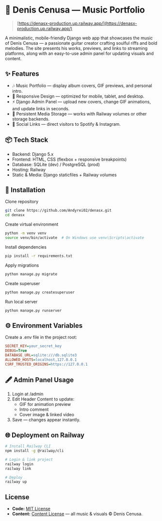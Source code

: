 # 🎸 Denis Cenusa — Music Portfolio
> [https://denasx-production.up.railway.app/](https://denasx-production.up.railway.app/)

A minimalistic, mobile-friendly Django web app that showcases the music of Denis Cenusa — a passionate guitar creator crafting soulful riffs and bold melodies.
The site presents his works, previews, and links to streaming platforms, along with an easy-to-use admin panel for updating visuals and content.

## ✨ Features
- 🎶 Music Portfolio — display album covers, GIF previews, and personal intro.
- 📱 Responsive Design — optimized for mobile, tablet, and desktop.
- ⚡ Django Admin Panel — upload new covers, change GIF animations, and update links in seconds.
- 📂 Persistent Media Storage — works with Railway volumes or other storage backends.
- 🎯 Social Links — direct visitors to Spotify & Instagram.

## 📦 Tech Stack
- Backend: Django 5.x
- Frontend: HTML, CSS (flexbox + responsive breakpoints)
- Database: SQLite (dev) / PostgreSQL (prod)
- Hosting: Railway
- Static & Media: Django staticfiles + Railway volumes

## 🚀 Installation
Clone repository
```sh
git clone https://github.com/Andyrei02/denasx.git
cd denasx
```
Create virtual environment
```sh
python -m venv venv
source venv/bin/activate  # On Windows use venv\Scripts\activate
```
Install dependencies
```sh
pip install -r requirements.txt
```
Apply migrations
```sh
python manage.py migrate
```
Create superuser
```sh
python manage.py createsuperuser
```
Run local server
```sh
python manage.py runserver
```

## ⚙️ Environment Variables
Create a .env file in the project root:
```ini
SECRET_KEY=your_secret_key
DEBUG=True
DATABASE_URL=sqlite:///db.sqlite3
ALLOWED_HOSTS=localhost,127.0.0.1
CSRF_TRUSTED_ORIGINS=https://127.0.0.1
```

## 🖋️ Admin Panel Usage
1. Login at /admin
2. Edit Header Content to update:
    - GIF for animation preview
    - Intro comment
    - Cover image & linked video
3. Save — changes appear instantly.

## 🌐 Deployment on Railway
```sh
# Install Railway CLI
npm install -g @railway/cli

# Login & link project
railway login
railway link

# Deploy
railway up
```

## License
- **Code:** [MIT License](LICENSE)
- **Content:** [Content License](CONTENT_LICENSE.md) — all music & visuals © Denis Cenusa.

